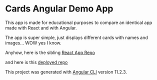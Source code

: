 # Cards Angular Demo App

This app is made for educational purposes to compare an identical app made with React and with Angular.

The app is super simple, just displays different cards with names and images... WOW yes I know.

Anyhow, here is the sibling [React App Repo](https://github.com/Ceheiss/cards-react-demo-app)

and here is this [deployed repo](https://cards-angular-demo-app.vercel.app/)

This project was generated with [Angular CLI](https://github.com/angular/angular-cli) version 11.2.3.
